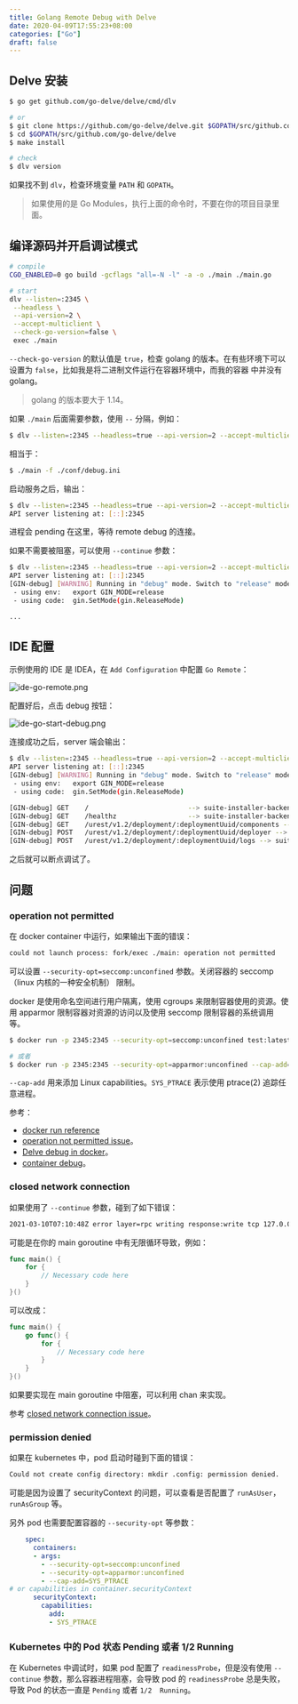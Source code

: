 ```yaml
---
title: Golang Remote Debug with Delve
date: 2020-04-09T17:55:23+08:00
categories: ["Go"]
draft: false
---
```


<!--more-->

## Delve 安装

```bash
$ go get github.com/go-delve/delve/cmd/dlv

# or
$ git clone https://github.com/go-delve/delve.git $GOPATH/src/github.com/go-delve/delve
$ cd $GOPATH/src/github.com/go-delve/delve
$ make install

# check
$ dlv version
```

如果找不到 `dlv`，检查环境变量 `PATH` 和 `GOPATH`。

> 如果使用的是 Go Modules，执行上面的命令时，不要在你的项目目录里面。

## 编译源码并开启调试模式

```bash
# compile
CGO_ENABLED=0 go build -gcflags "all=-N -l" -a -o ./main ./main.go

# start
dlv --listen=:2345 \
 --headless \
 --api-version=2 \
 --accept-multiclient \
 --check-go-version=false \
 exec ./main
```

`--check-go-version` 的默认值是 `true`，检查 golang 的版本。在有些环境下可以设置为 `false`，比如我是将二进制文件运行在容器环境中，而我的容器
中并没有 golang。

> golang 的版本要大于 1.14。

如果 `./main` 后面需要参数，使用 `--` 分隔，例如：

```bash
$ dlv --listen=:2345 --headless=true --api-version=2 --accept-multiclient --check-go-version=false exec ./main -- -f ./conf/debug.ini
```

相当于：

```bash
$ ./main -f ./conf/debug.ini
```

启动服务之后，输出：

```bash
$ dlv --listen=:2345 --headless=true --api-version=2 --accept-multiclient --check-go-version=false exec ./main
API server listening at: [::]:2345
```

进程会 pending 在这里，等待 remote debug 的连接。

如果不需要被阻塞，可以使用 `--continue` 参数：

```bash
$ dlv --listen=:2345 --headless=true --api-version=2 --accept-multiclient --check-go-version=false exec --continue ./main
API server listening at: [::]:2345
[GIN-debug] [WARNING] Running in "debug" mode. Switch to "release" mode in production.
 - using env:   export GIN_MODE=release
 - using code:  gin.SetMode(gin.ReleaseMode)

...
```

## IDE 配置

示例使用的 IDE 是 IDEA，在 `Add Configuration` 中配置 `Go Remote`：

![ide-go-remote.png](/images/go-remote/ide-go-remote.png)

配置好后，点击 debug 按钮：

![ide-go-start-debug.png](/images/go-remote/ide-go-start-debug.png)

连接成功之后，server 端会输出：

```bash
$ dlv --listen=:2345 --headless=true --api-version=2 --accept-multiclient --check-go-version=false exec ./main
API server listening at: [::]:2345
[GIN-debug] [WARNING] Running in "debug" mode. Switch to "release" mode in production.
 - using env:   export GIN_MODE=release
 - using code:  gin.SetMode(gin.ReleaseMode)

[GIN-debug] GET    /                         --> suite-installer-backend/app/http.loadRouter.func2 (6 handlers)
[GIN-debug] GET    /healthz                  --> suite-installer-backend/app/http.healthCheck (6 handlers)
[GIN-debug] GET    /urest/v1.2/deployment/:deploymentUuid/components --> suite-installer-backend/app/http.getComponents (7 handlers)
[GIN-debug] POST   /urest/v1.2/deployment/:deploymentUuid/deployer --> suite-installer-backend/app/http.startDeployer (7 handlers)
[GIN-debug] POST   /urest/v1.2/deployment/:deploymentUuid/logs --> suite-installer-backend/app/http.saveLogs (7 handlers)

```

之后就可以断点调试了。

## 问题

### operation not permitted

在 docker container 中运行，如果输出下面的错误：

```bash
could not launch process: fork/exec ./main: operation not permitted
```

可以设置 `--security-opt=seccomp:unconfined` 参数。关闭容器的 seccomp（linux 内核的一种安全机制） 限制。

docker 是使用命名空间进行用户隔离，使用 cgroups 来限制容器使用的资源。使用 apparmor 限制容器对资源的访问以及使用 seccomp 限制容器的系统调用等。

```bash
$ docker run -p 2345:2345 --security-opt=seccomp:unconfined test:latest

# 或者
$ docker run -p 2345:2345 --security-opt=apparmor:unconfined --cap-add=SYS_PTRACE test:latest
```

`--cap-add` 用来添加 Linux capabilities。`SYS_PTRACE` 表示使用 ptrace(2) 追踪任意进程。

参考：

- [docker run reference](https://docs.docker.com/engine/reference/run/)
- [operation not permitted issue](https://github.com/go-delve/delve/issues/515#issuecomment-214911481)。
- [Delve debug in docker](https://github.com/go-delve/delve/issues/1109)。  
- [container debug](https://github.com/dlsniper/webinar/blob/master/container-debug.sh#L10-L11)。

### closed network connection

如果使用了 `--continue` 参数，碰到了如下错误：
```bash
2021-03-10T07:10:48Z error layer=rpc writing response:write tcp 127.0.0.1:2345->127.0.0.1:39402: use of closed network connection
```

可能是在你的 main goroutine 中有无限循环导致，例如：

```go
func main() {
    for {
        // Necessary code here
    }
}()
```

可以改成：

```go
func main() {
	go func() {
        for {
            // Necessary code here
        }
    }
}()
```

如果要实现在 main goroutine 中阻塞，可以利用 chan 来实现。

参考 [closed network connection issue](https://github.com/go-delve/delve/issues/2284)。

###  permission denied

如果在 kubernetes 中，pod 启动时碰到下面的错误：

```bash
Could not create config directory: mkdir .config: permission denied.
```

可能是因为设置了 securityContext 的问题，可以查看是否配置了 `runAsUser`，`runAsGroup` 等。

另外 pod 也需要配置容器的 `--security-opt` 等参数：

```yaml
    spec:
      containers:
      - args:
        - --security-opt=seccomp:unconfined
        - --security-opt=apparmor:unconfined
        - --cap-add=SYS_PTRACE
# or capabilities in container.securityContext
      securityContext:
        capabilities:
          add:
          - SYS_PTRACE

```

### Kubernetes 中的 Pod 状态 Pending 或者 1/2 Running

在 Kubernetes 中调试时，如果 pod 配置了 `readinessProbe`，但是没有使用 `--continue` 参数，那么容器进程阻塞，会导致 pod 的 `readinessProbe`
总是失败，导致 Pod 的状态一直是 `Pending` 或者 `1/2  Running`。
